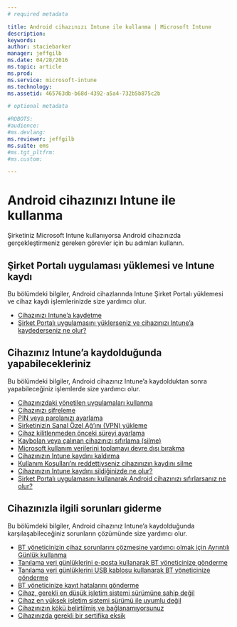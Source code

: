 ```yaml
---
# required metadata

title: Android cihazınızı Intune ile kullanma | Microsoft Intune
description:
keywords:
author: staciebarker
manager: jeffgilb
ms.date: 04/28/2016
ms.topic: article
ms.prod:
ms.service: microsoft-intune
ms.technology:
ms.assetid: 465763db-b68d-4392-a5a4-732b5b875c2b

# optional metadata

#ROBOTS:
#audience:
#ms.devlang:
ms.reviewer: jeffgilb
ms.suite: ems
#ms.tgt_pltfrm:
#ms.custom:

---
```



# Android cihazınızı Intune ile kullanma

Şirketiniz Microsoft Intune kullanıyorsa Android cihazınızda gerçekleştirmeniz gereken görevler için bu adımları kullanın.

## Şirket Portalı uygulaması yüklemesi ve Intune kaydı

Bu bölümdeki bilgiler, Android cihazlarında Intune Şirket Portalı yüklemesi ve cihaz kaydı işlemlerinizde size yardımcı olur.

- [Cihazınızı Intune’a kaydetme](enroll-your-device-in-Intune-android.md)</br>
- [Şirket Portalı uygulamasını yüklerseniz ve cihazınızı Intune’a kaydederseniz ne olur?](what-happens-if-you-install-the-company-portal-app-and-enroll-your-device-in-intune-android.md)

## Cihazınız Intune’a kaydolduğunda yapabilecekleriniz

Bu bölümdeki bilgiler, Android cihazınız Intune’a kaydolduktan sonra yapabileceğiniz işlemlerde size yardımcı olur.

- [Cihazınızdaki yönetilen uygulamaları kullanma](use-managed-apps-on-your-device-android.md)</br>
- [Cihazınızı şifreleme](encrypt-your-device-android.md)</br>
- [PIN veya parolanızı ayarlama](set-your-pin-or-password-android.md)</br>
- [Şirketinizin Sanal Özel Ağ’ını (VPN) yükleme](install-your-companys-virtual-private-network-VPN-android.md)</br>
- [Cihaz kilitlenmeden önceki süreyi ayarlama](set-the-amount-of-time-before-your-device-is-locked-android.md)</br>
- [Kaybolan veya çalınan cihazınızı sıfırlama (silme)](reset-erase-your-lost-or-stolen-device-android.md)</br>
- [Microsoft kullanım verilerini toplamayı devre dışı bırakma](turn-off-microsoft-usage-data-collection-android.md)</br>
- [Cihazınızın Intune kaydını kaldırma](unenroll-your-device-from-intune-android.md)</br>
- [Kullanım Koşulları’nı reddettiyseniz cihazınızın kaydını silme](unenroll-your-device-from-intune-if-you-declined-terms-of-use-android.md)</br>
- [Cihazınızın Intune kaydını sildiğinizde ne olur?](what-happens-if-you-unenroll-your-device-from-intune-android.md)</br>
- [Şirket Portalı uygulamasını kullanarak Android cihazınızı sıfırlarsanız ne olur?](what-happens-if-you-reset-your-device-using-the-company-portal-android.md)

## Cihazınızla ilgili sorunları giderme

Bu bölümdeki bilgiler, Android cihazınız Intune’a kaydolduğunda karşılaşabileceğiniz sorunların çözümünde size yardımcı olur.

- [BT yöneticinizin cihaz sorunlarını çözmesine yardımcı olmak için Ayrıntılı Günlük kullanma](use-verbose-logging-to-help-your-it-administrator-fix-device-issues-android.md)</br>
- [Tanılama veri günlüklerini e-posta kullanarak BT yöneticinize gönderme](send-diagnostic-data-logs-to-your-it-administrator-using-email-android.md)</br>
- [Tanılama veri günlüklerini USB kablosu kullanarak BT yöneticinize gönderme](send-diagnostic-data-logs-to-your-it-administrator-using-a-usb-cable-android.md)</br>
- [BT yöneticinize kayıt hatalarını gönderme](send-enrollment-errors-to-your-it-administrator-android.md)</br>
- [Cihaz, gerekli en düşük işletim sistemi sürümüne sahip değil](device-doesnt-have-the-required-minimum-operating-system-version-android.md)</br>
- [Cihaz en yüksek işletim sistemi sürümü ile uyumlu değil](device-doesnt-comply-with-maximum-operating-system-version-android.md)</br>
- [Cihazınızın kökü belirtilmiş ve bağlanamıyorsunuz](your-device-is-rooted-and-you-cant-connect-android.md)
- [Cihazınızda gerekli bir sertifika eksik](your-device-is-missing-a-required-certificate-android.md)



<!--HONumber=May16_HO1-->



